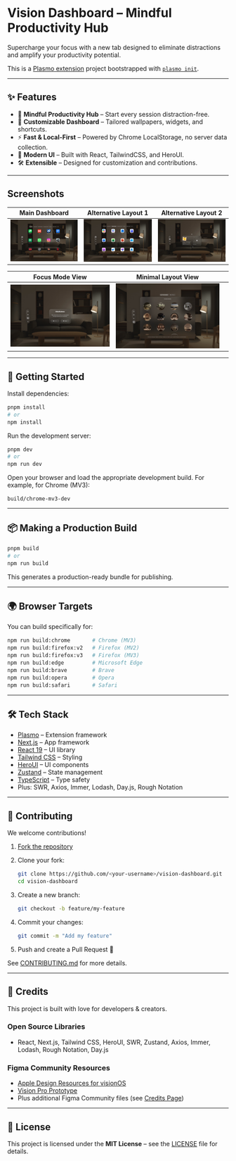 # Vision Dashboard – Mindful Productivity Hub

Supercharge your focus with a new tab designed to eliminate distractions and amplify your productivity potential.

This is a [Plasmo extension](https://docs.plasmo.com/) project bootstrapped with [`plasmo init`](https://www.npmjs.com/package/plasmo).

---

## ✨ Features

- 🧘 **Mindful Productivity Hub** – Start every session distraction-free.
- 🌄 **Customizable Dashboard** – Tailored wallpapers, widgets, and shortcuts.
- ⚡ **Fast & Local-First** – Powered by Chrome LocalStorage, no server data collection.
- 🎨 **Modern UI** – Built with React, TailwindCSS, and HeroUI.
- 🛠️ **Extensible** – Designed for customization and contributions.

---

## Screenshots

| Main Dashboard                                          | Alternative Layout 1                                             | Alternative Layout 2                                             |
| ------------------------------------------------------- | ---------------------------------------------------------------- | ---------------------------------------------------------------- |
| ![Vision Dashboard - Main Preview](/public/og-main.png) | ![Vision Dashboard - Alternative Layout 1](/public/og-alt-1.png) | ![Vision Dashboard - Alternative Layout 2](/public/og-alt-2.png) |

| Focus Mode View                                        | Minimal Layout View                                          |     |
| ------------------------------------------------------ | ------------------------------------------------------------ | --- |
| ![Vision Dashboard - Focus Mode](/public/og-focus.png) | ![Vision Dashboard - Minimal Layout](/public/og-minimal.png) |     |

---

## 🚀 Getting Started

Install dependencies:

```bash
pnpm install
# or
npm install
```

Run the development server:

```bash
pnpm dev
# or
npm run dev
```

Open your browser and load the appropriate development build. For example, for Chrome (MV3):

```
build/chrome-mv3-dev
```

---

## 📦 Making a Production Build

```bash
pnpm build
# or
npm run build
```

This generates a production-ready bundle for publishing.

---

## 🌍 Browser Targets

You can build specifically for:

```bash
npm run build:chrome       # Chrome (MV3)
npm run build:firefox:v2   # Firefox (MV2)
npm run build:firefox:v3   # Firefox (MV3)
npm run build:edge         # Microsoft Edge
npm run build:brave        # Brave
npm run build:opera        # Opera
npm run build:safari       # Safari
```

---

## 🛠️ Tech Stack

- [Plasmo](https://plasmo.com) – Extension framework
- [Next.js](https://nextjs.org/) – App framework
- [React 19](https://react.dev/) – UI library
- [Tailwind CSS](https://tailwindcss.com/) – Styling
- [HeroUI](https://heroui.com/) – UI components
- [Zustand](https://zustand-demo.pmnd.rs/) – State management
- [TypeScript](https://www.typescriptlang.org/) – Type safety
- Plus: SWR, Axios, Immer, Lodash, Day.js, Rough Notation

---

## 🤝 Contributing

We welcome contributions!

1. [Fork the repository](https://github.com/simpleneeraj/vision-dashboard/fork)
2. Clone your fork:

   ```bash
   git clone https://github.com/<your-username>/vision-dashboard.git
   cd vision-dashboard
   ```

3. Create a new branch:

   ```bash
   git checkout -b feature/my-feature
   ```

4. Commit your changes:

   ```bash
   git commit -m "Add my feature"
   ```

5. Push and create a Pull Request 🎉

See [CONTRIBUTING.md](./CONTRIBUTING.md) for more details.

---

## 📜 Credits

This project is built with love for developers & creators.

### Open Source Libraries

- React, Next.js, Tailwind CSS, HeroUI, SWR, Zustand, Axios, Immer, Lodash, Rough Notation, Day.js

### Figma Community Resources

- [Apple Design Resources for visionOS](https://www.figma.com/community/file/1253443272911187215/apple-design-resources-visionos)
- [Vision Pro Prototype](https://www.figma.com/design/lLdER55nkPXJLFyVYYxgpo/Introducing-Vision-Pro---Prototype-with-Figma--Community-?node-id=1-63&t=Q28QA4hk2AcDGumJ-0)
- Plus additional Figma Community files (see [Credits Page](./docs/CREDITS.md))

---

## 📄 License

This project is licensed under the **MIT License** – see the [LICENSE](./LICENSE) file for details.
